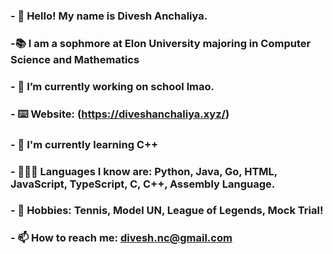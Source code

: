 ### - 👋 Hello! My name is Divesh Anchaliya. 
### -📚 I am a sophmore at Elon  University majoring in Computer Science and Mathematics
### - 🔭 I’m currently working on school lmao. 
### - ⌨️ Website: (https://diveshanchaliya.xyz/)
### - 🌱 I'm currently learning C++
### - 👨🏻‍💻 Languages I know are: Python, Java, Go, HTML, JavaScript, TypeScript, C, C++, Assembly Language. 
### - 🥈 Hobbies: Tennis, Model UN, League of Legends, Mock Trial!
### - 📫 How to reach me: divesh.nc@gmail.com

